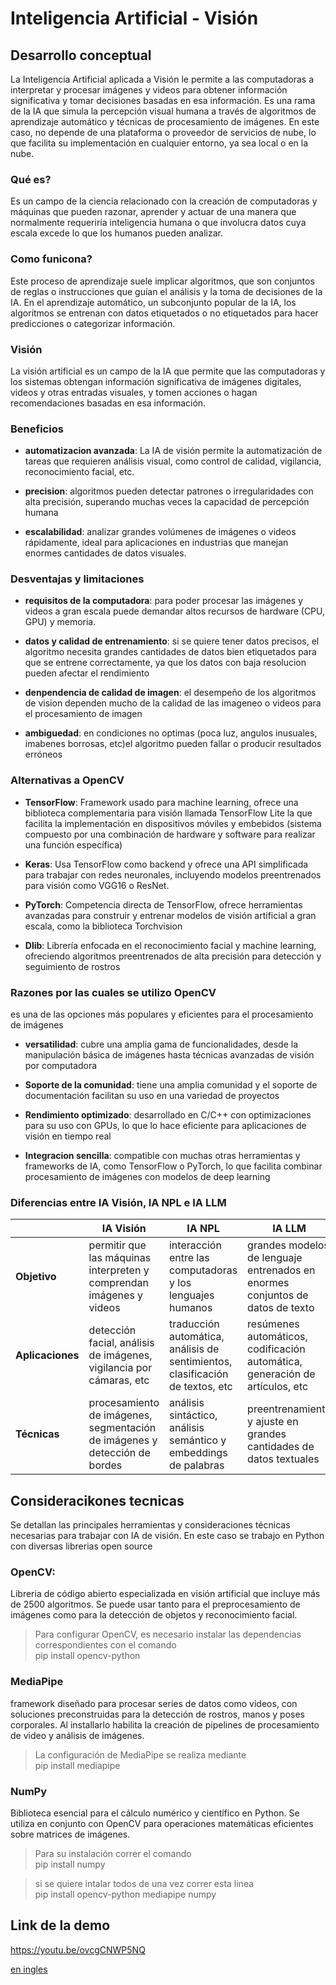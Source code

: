 #  Inteligencia Artificial - Visión

## Desarrollo conceptual
La Inteligencia Artificial aplicada a Visión le permite a las computadoras a interpretar y procesar imágenes y videos para obtener información significativa y tomar decisiones basadas en esa información. Es una rama de la IA que simula la percepción visual humana a través de algoritmos de aprendizaje automático y técnicas de procesamiento de imágenes. En este caso, no depende de una plataforma o proveedor de servicios de nube, lo que facilita su implementación en cualquier entorno, ya sea local o en la nube.


###  Qué es?
Es un campo de la ciencia relacionado con la creación de computadoras y máquinas que pueden razonar, aprender y actuar de una manera que normalmente requeriría inteligencia humana o que involucra datos cuya escala excede lo que los humanos pueden analizar.


### Como funicona?
Este proceso de aprendizaje suele implicar algoritmos, que son conjuntos de reglas o instrucciones que guían el análisis y la toma de decisiones de la IA. En el aprendizaje automático, un subconjunto popular de la IA, los algoritmos se entrenan con datos etiquetados o no etiquetados para hacer predicciones o categorizar información.


### Visión 
La visión artificial es un campo de la IA que permite que las computadoras y los sistemas obtengan información significativa de imágenes digitales, videos y otras entradas visuales, y tomen acciones o hagan recomendaciones basadas en esa información.


### Beneficios 

- **automatizacion avanzada**: La IA de visión permite la automatización de tareas que requieren análisis visual, como control de calidad, vigilancia, reconocimiento facial, etc.

- **precision**: algoritmos pueden detectar patrones o irregularidades con alta precisión, superando muchas veces la capacidad de percepción humana

- **escalabilidad**: analizar grandes volúmenes de imágenes o videos rápidamente, ideal para aplicaciones en industrias que manejan enormes cantidades de datos visuales.


### Desventajas y limitaciones

- **requisitos de la computadora**: para poder procesar las imágenes y videos a gran escala puede demandar altos recursos de hardware (CPU, GPU) y memoria.

- **datos y calidad de entrenamiento**: si se quiere tener datos precisos, el algoritmo necesita grandes cantidades de datos bien etiquetados para que se entrene correctamente, ya que los datos con baja resolucion pueden afectar el rendimiento

- **denpendencia de calidad de imagen**: el desempeño de los algoritmos de vision dependen mucho de la calidad de las imageneo o videos para el procesamiento de imagen

- **ambiguedad**: en condiciones no optimas (poca luz, angulos inusuales, imabenes borrosas, etc)el algoritmo pueden fallar o producir resultados erróneos


### Alternativas a OpenCV

- **TensorFlow**: Framework usado para machine learning, ofrece una biblioteca complementaria para visión llamada TensorFlow Lite la que facilita la implementación en dispositivos móviles y embebidos (sistema compuesto por una combinación de hardware y software para realizar una función específica)

- **Keras**: Usa TensorFlow como backend y ofrece una API simplificada para trabajar con redes neuronales, incluyendo modelos preentrenados para visión como VGG16 o ResNet.

- **PyTorch**: Competencia directa de TensorFlow, ofrece herramientas avanzadas para construir y entrenar modelos de visión artificial a gran escala, como la biblioteca Torchvision

- **Dlib**: Librería enfocada en el reconocimiento facial y machine learning, ofreciendo algoritmos preentrenados de alta precisión para detección y seguimiento de rostros


### Razones por las cuales se utilizo OpenCV

es una de las opciones más populares y eficientes para el procesamiento de imágenes

- **versatilidad**: cubre una amplia gama de funcionalidades, desde la manipulación básica de imágenes hasta técnicas avanzadas de visión por computadora

- **Soporte de la comunidad**: tiene una amplia comunidad y el soporte de documentación facilitan su uso en una variedad de proyectos

- **Rendimiento optimizado**: desarrollado en C/C++ con optimizaciones para su uso con GPUs, lo que lo hace eficiente para aplicaciones de visión en tiempo real

- **Integracion sencilla**: compatible con muchas otras herramientas y frameworks de IA, como TensorFlow o PyTorch, lo que facilita combinar procesamiento de imágenes con modelos de deep learning


### Diferencias entre IA Visión, IA NPL e IA LLM

||IA Visión | IA NPL |IA LLM
|--|--|--|--|
| **Objetivo** | permitir que las máquinas interpreten y comprendan imágenes y videos |interacción entre las computadoras y los lenguajes humanos|grandes modelos de lenguaje entrenados en enormes conjuntos de datos de texto
| **Aplicaciones** | detección facial, análisis de imágenes, vigilancia por cámaras, etc |traducción automática, análisis de sentimientos, clasificación de textos, etc|resúmenes automáticos, codificación automática, generación de artículos, etc
| **Técnicas** | procesamiento de imágenes, segmentación de imágenes y detección de bordes |análisis sintáctico, análisis semántico y embeddings de palabras|preentrenamiento y ajuste en grandes cantidades de datos textuales


## Consideracikones tecnicas

Se detallan las principales herramientas y consideraciones técnicas necesarias para trabajar con IA de visión. En este caso se trabajo en Python con diversas librerias open source


### OpenCV:

Libreria de código abierto especializada en visión artificial que incluye más de 2500 algoritmos. Se puede usar tanto para el preprocesamiento de imágenes como para la detección de objetos y reconocimiento facial.

> Para configurar OpenCV, es necesario instalar las dependencias correspondientes con el comando </br> 
> pip install opencv-python


### MediaPipe

framework diseñado para procesar series de datos como videos, con soluciones preconstruidas para la detección de rostros, manos y poses corporales. Al installarlo habilita la creación de pipelines de procesamiento de video y análisis de imágenes.

> La configuración de MediaPipe se realiza mediante </br> 
> pip install mediapipe


### NumPy

Biblioteca esencial para el cálculo numérico y científico en Python. Se utiliza en conjunto con OpenCV para operaciones matemáticas eficientes sobre matrices de imágenes. 

> Para su instalación correr el comando </br>
> pip install numpy


> si se quiere intalar todos de una vez correr esta linea </br> 
> pip install opencv-python mediapipe numpy


## Link de la demo

https://youtu.be/ovcgCNWP5NQ


[en ingles](https://github.com/btwitsmei/AI-Vision/blob/main/README(ENG).md)